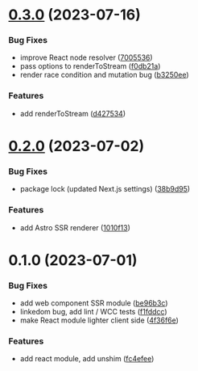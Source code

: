 # [0.3.0](https://github.com/luwes/wesc/compare/v0.2.0...v0.3.0) (2023-07-16)


### Bug Fixes

* improve React node resolver ([7005536](https://github.com/luwes/wesc/commit/7005536f93288b90aec10e74e1277018dbfb614d))
* pass options to renderToStream ([f0db21a](https://github.com/luwes/wesc/commit/f0db21a91b2389e5f3be97ed95043ae446cf2f6f))
* render race condition and mutation bug ([b3250ee](https://github.com/luwes/wesc/commit/b3250eed0aa414399db81d24f92e019cd0c45cc0))


### Features

* add renderToStream ([d427534](https://github.com/luwes/wesc/commit/d4275346778e4c41163f7022080b5d8392e66240))



# [0.2.0](https://github.com/luwes/wesc/compare/v0.1.0...v0.2.0) (2023-07-02)


### Bug Fixes

* package lock (updated Next.js settings) ([38b9d95](https://github.com/luwes/wesc/commit/38b9d959847aaa23c825f8b759d69ed8c73a1bc1))


### Features

* add Astro SSR renderer ([1010f13](https://github.com/luwes/wesc/commit/1010f1304fd97112a070a309e9dd73fee3337249))



# 0.1.0 (2023-07-01)


### Bug Fixes

* add web component SSR module ([be96b3c](https://github.com/luwes/wesc/commit/be96b3c904caec8f46d5b6204908fd756ab63fce))
* linkedom bug, add lint / WCC tests ([f1fddcc](https://github.com/luwes/wesc/commit/f1fddccfd2d221bb49166ce99e43667aebd01356))
* make React module lighter client side ([4f36f6e](https://github.com/luwes/wesc/commit/4f36f6eb97926a9095bffba081e78c02625aa686))


### Features

* add react module, add unshim ([fc4efee](https://github.com/luwes/wesc/commit/fc4efee9cc2f9cd7e2b033e4e0a93652052f6546))



